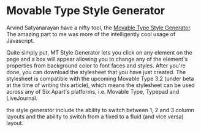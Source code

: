 # Movable Type Style Generator

Arvind Satyanarayan have a nifty tool, the [Movable Type Style Generator](http://styles.movalog.com/generator/). The amazing part to me was more of the intelligently cool usage of Javascript.

Quite simply put, MT Style Generator lets you click on any element on the page and a box will appear allowing you to change any of the element's properties from background color to font faces and styles. After you're done, you can download the stylesheet that you have just created. The stylesheet is compatible with the upcoming Movable Type 3.2 (under beta at the time of writing this article), which means the stylesheet can be used across any of Six Apart's platforms, i.e. Movable Type, Typepad and LiveJournal.

the style generator include the ability to switch between 1, 2 and 3 column layouts and the ability to switch from a fixed to a fluid (and vice versa) layout.
